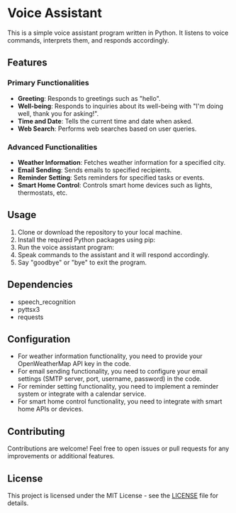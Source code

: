 # Voice Assistant

This is a simple voice assistant program written in Python. It listens to voice commands, interprets them, and responds accordingly.

## Features

### Primary Functionalities
- **Greeting**: Responds to greetings such as "hello".
- **Well-being**: Responds to inquiries about its well-being with "I'm doing well, thank you for asking!".
- **Time and Date**: Tells the current time and date when asked.
- **Web Search**: Performs web searches based on user queries.

### Advanced Functionalities
- **Weather Information**: Fetches weather information for a specified city.
- **Email Sending**: Sends emails to specified recipients.
- **Reminder Setting**: Sets reminders for specified tasks or events.
- **Smart Home Control**: Controls smart home devices such as lights, thermostats, etc.

## Usage

1. Clone or download the repository to your local machine.
2. Install the required Python packages using pip:
3. Run the voice assistant program:
4. Speak commands to the assistant and it will respond accordingly.
5. Say "goodbye" or "bye" to exit the program.

## Dependencies

- speech_recognition
- pyttsx3
- requests

## Configuration

- For weather information functionality, you need to provide your OpenWeatherMap API key in the code.
- For email sending functionality, you need to configure your email settings (SMTP server, port, username, password) in the code.
- For reminder setting functionality, you need to implement a reminder system or integrate with a calendar service.
- For smart home control functionality, you need to integrate with smart home APIs or devices.

## Contributing

Contributions are welcome! Feel free to open issues or pull requests for any improvements or additional features.

## License

This project is licensed under the MIT License - see the [LICENSE](LICENSE) file for details.

